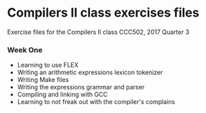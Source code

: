 # Compilers II class exercises files

Exercise files for the Compilers II class CCC502, 2017 Quarter 3

### Week One
- Learning to use FLEX
- Writing an arithmetic expressions lexicon tokenizer
- Writing Make files
- Writing the expressions grammar and parser
- Compiling and linking with GCC
- Learning to not freak out with the compiler's complains
